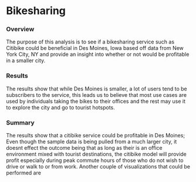 # Bikesharing

### Overview 

The purpose of this analysis is to see if a bikesharing service such as Citibike could be beneficial in Des Moines, Iowa based off data from New York City, NY and provide an insight into whether or not would be profitable in a smaller city.


### Results

The results show that while Des Moines is smaller, a lot of users tend to be subscribers to the service, this leads us to believe that most use cases are used by individuals taking the bikes to their offices and the rest may use it to explore the city and go to tourist hotspots.


### Summary

The results show that a citibike service could be profitable in Des Moines; Even though the sample data is being pulled from a much larger city, it doesnt effect the outcome being that as long as their is an office environment mixed with tourist destinations, the citibike model will provide profit especially during peak commute hours of those who do not wish to drive or walk to or from work. Another couple of visualizations that could be performed are 
